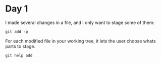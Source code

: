 # Day 1

I made several changes in a file, and I only want to stage some of them:

    git add -p

For each modified file in your working tree, it lets the user choose whats parts to stage.

    git help add
